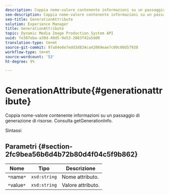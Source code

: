 ```yaml
---
description: Coppia nome-valore contenente informazioni su un passaggio di generazione di risorse. Consulta getGenerationInfo.
seo-description: Coppia nome-valore contenente informazioni su un passaggio di generazione di risorse. Consulta getGenerationInfo.
seo-title: GenerationAttribute
solution: Experience Manager
title: GenerationAttribute
topic: Dynamic Media Image Production System API
uuid: fe387eba-a30d-49d5-9e53-2083f42a5dd0
translation-type: tm+mt
source-git-commit: 97a84e8e7edd3d834ca42069eae7c09c00d57938
workflow-type: tm+mt
source-wordcount: '53'
ht-degree: 9%

---
```



# GenerationAttribute{#generationattribute}

Coppia nome-valore contenente informazioni su un passaggio di generazione di risorse. Consulta getGenerationInfo.

Sintassi

## Parametri {#section-2fc9bea56b6d4b72b80d4f04c5f9b862}

| Nome | Tipo | Descrizione |
|---|---|---|
| `*`name`*` | `xsd:string` | Nome attributo. |
| `*`value`*` | `xsd:string` | Valore attributo. |

